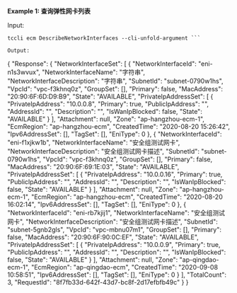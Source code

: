 **Example 1: 查询弹性网卡列表**



Input: 

```
tccli ecm DescribeNetworkInterfaces --cli-unfold-argument ```

Output: 
```
{
    "Response": {
        "NetworkInterfaceSet": [
            {
                "NetworkInterfaceId": "eni-n1s3wvux",
                "NetworkInterfaceName": "字符串",
                "NetworkInterfaceDescription": "字符串",
                "SubnetId": "subnet-0790w1hs",
                "VpcId": "vpc-f3khnq0z",
                "GroupSet": [],
                "Primary": false,
                "MacAddress": "20:90:6F:6D:D9:B9",
                "State": "AVAILABLE",
                "PrivateIpAddressSet": [
                    {
                        "PrivateIpAddress": "10.0.0.8",
                        "Primary": true,
                        "PublicIpAddress": "",
                        "AddressId": "",
                        "Description": "",
                        "IsWanIpBlocked": false,
                        "State": "AVAILABLE"
                    }
                ],
                "Attachment": null,
                "Zone": "ap-hangzhou-ecm-1",
                "EcmRegion": "ap-hangzhou-ecm",
                "CreatedTime": "2020-08-20 15:26:42",
                "Ipv6AddressSet": [],
                "TagSet": [],
                "EniType": 0
            },
            {
                "NetworkInterfaceId": "eni-f1xjkw1b",
                "NetworkInterfaceName": "安全组测试网卡",
                "NetworkInterfaceDescription": "安全组测试网卡描述",
                "SubnetId": "subnet-0790w1hs",
                "VpcId": "vpc-f3khnq0z",
                "GroupSet": [],
                "Primary": false,
                "MacAddress": "20:90:6F:69:1E:03",
                "State": "AVAILABLE",
                "PrivateIpAddressSet": [
                    {
                        "PrivateIpAddress": "10.0.0.16",
                        "Primary": true,
                        "PublicIpAddress": "",
                        "AddressId": "",
                        "Description": "",
                        "IsWanIpBlocked": false,
                        "State": "AVAILABLE"
                    }
                ],
                "Attachment": null,
                "Zone": "ap-hangzhou-ecm-1",
                "EcmRegion": "ap-hangzhou-ecm",
                "CreatedTime": "2020-08-20 16:02:14",
                "Ipv6AddressSet": [],
                "TagSet": [],
                "EniType": 0
            },
            {
                "NetworkInterfaceId": "eni-rb7kjij1",
                "NetworkInterfaceName": "安全组测试网卡",
                "NetworkInterfaceDescription": "安全组测试网卡描述",
                "SubnetId": "subnet-5gnb2gls",
                "VpcId": "vpc-mbnu07m1",
                "GroupSet": [],
                "Primary": false,
                "MacAddress": "20:90:6F:90:0C:EF",
                "State": "AVAILABLE",
                "PrivateIpAddressSet": [
                    {
                        "PrivateIpAddress": "10.0.0.9",
                        "Primary": true,
                        "PublicIpAddress": "",
                        "AddressId": "",
                        "Description": "",
                        "IsWanIpBlocked": false,
                        "State": "AVAILABLE"
                    }
                ],
                "Attachment": null,
                "Zone": "ap-qingdao-ecm-1",
                "EcmRegion": "ap-qingdao-ecm",
                "CreatedTime": "2020-09-08 10:58:51",
                "Ipv6AddressSet": [],
                "TagSet": [],
                "EniType": 0
            }
        ],
        "TotalCount": 3,
        "RequestId": "8f7fb33d-642f-43d7-bc8f-2d17efbfb49c"
    }
}
```

